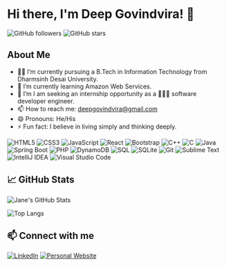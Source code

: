 <!-- ## Hi there 👋 -->

# Hi there, I'm Deep Govindvira! 👋

![GitHub followers](https://img.shields.io/github/followers/deep-govindvira?label=Follow&style=social) ![GitHub stars](https://img.shields.io/github/stars/deep-govindvira?affiliations=OWNER%2CCOLLABORATOR&style=social)

## About Me


<!-- - 🔭 I’m currently working on ...  -->
- 👨‍🎓 I’m currently pursuing a B.Tech in Information Technology from Dharmsinh Desai University.
- 🌱 I’m currently learning Amazon Web Services.
- 🤔 I’m I am seeking an internship opportunity as a 👨🏻‍💻 software developer engineer.
- 📫 How to reach me: deepgovindvira@gmail.com
- 😄 Pronouns: He/His
- ⚡ Fun fact: I believe in living simply and thinking deeply.

![HTML5](https://img.shields.io/badge/-HTML5-E34F26?style=flat&logo=HTML5&logoColor=white)
![CSS3](https://img.shields.io/badge/-CSS3-1572B6?style=flat&logo=CSS3&logoColor=white)
![JavaScript](https://img.shields.io/badge/-JavaScript-F7DF1E?style=flat&logo=JavaScript&logoColor=black)
![React](https://img.shields.io/badge/-React-61DAFB?style=flat&logo=React&logoColor=white)
![Bootstrap](https://img.shields.io/badge/-Bootstrap-563D7C?style=flat&logo=Bootstrap&logoColor=white)
![C++](https://img.shields.io/badge/-C%2B%2B-00599C?style=flat&logo=C%2B%2B&logoColor=white)
![C](https://img.shields.io/badge/-C-A8B9CC?style=flat&logo=C&logoColor=black)
![Java](https://img.shields.io/badge/-Java-007396?style=flat&logo=Java&logoColor=white)
![Spring Boot](https://img.shields.io/badge/-Spring%20Boot-6DB33F?style=flat&logo=Spring&logoColor=white)
![PHP](https://img.shields.io/badge/-PHP-777BB4?style=flat&logo=PHP&logoColor=white)
![DynamoDB](https://img.shields.io/badge/-DynamoDB-4053D6?style=flat&logo=Amazon%20DynamoDB&logoColor=white)
![SQL](https://img.shields.io/badge/-SQL-4479A1?style=flat&logo=MySQL&logoColor=white)
![SQLite](https://img.shields.io/badge/-SQLite-003B57?style=flat&logo=SQLite&logoColor=white)
![Git](https://img.shields.io/badge/-Git-F05032?style=flat&logo=Git&logoColor=white)
![Sublime Text](https://img.shields.io/badge/-Sublime%20Text-FF9800?style=flat&logo=Sublime%20Text&logoColor=white)
![IntelliJ IDEA](https://img.shields.io/badge/-IntelliJ%20IDEA-000000?style=flat&logo=IntelliJ%20IDEA&logoColor=white)
![Visual Studio Code](https://img.shields.io/badge/-VS%20Code-007ACC?style=flat&logo=Visual%20Studio%20Code&logoColor=white)

## 📈 GitHub Stats

![Jane's GitHub Stats](https://github-readme-stats.vercel.app/api?username=deep-govindvira&show_icons=true&hide_border=true&theme=radical)

![Top Langs](https://github-readme-stats.vercel.app/api/top-langs/?username=deep-govindvira&layout=compact&theme=radical)

## 📫 Connect with me

[![LinkedIn](https://img.shields.io/badge/LinkedIn-000?style=for-the-badge&logo=linkedin&logoColor=0077B5)](https://www.linkedin.com/in/deep-govindvira/)
[![Personal Website](https://img.shields.io/badge/Website-000?style=for-the-badge&logo=About.me&logoColor=00A98F)](https://deepgovindvira.netlify.app/)


